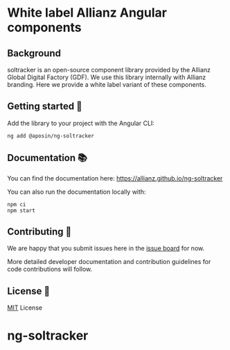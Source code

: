 # White label Allianz Angular components

## Background

soltracker is an open-source component library provided by the Allianz Global Digital Factory (GDF). We use this library internally with Allianz branding. Here we provide a white label variant of these components.

## Getting started :medal_sports:

Add the library to your project with the Angular CLI:

```
ng add @aposin/ng-soltracker
```

## Documentation :books:

You can find the documentation here: https://allianz.github.io/ng-soltracker

You can also run the documentation locally with:

```
npm ci
npm start
```

## Contributing :raised_hands:

We are happy that you submit issues here in the [issue board](https://github.com/allianz/ng-soltracker/issues) for now.

More detailed developer documentation and contribution guidelines for code contributions will follow.

## License :memo:

[MIT](https://www.github.com/allianz/ng-soltracker/blob/main/LICENSE) License
# ng-soltracker
